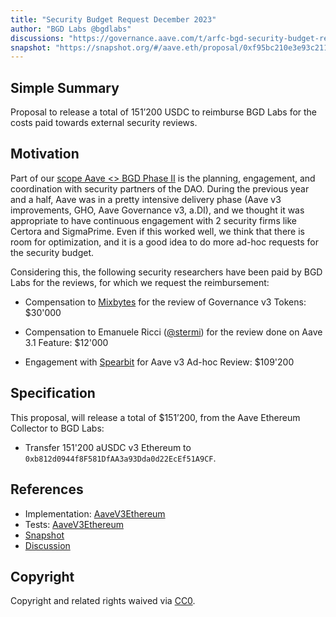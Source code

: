 ```yaml
---
title: "Security Budget Request December 2023"
author: "BGD Labs @bgdlabs"
discussions: "https://governance.aave.com/t/arfc-bgd-security-budget-request-december-2023/15783"
snapshot: "https://snapshot.org/#/aave.eth/proposal/0xf95bc210e3e93c2112c694cb158db22c93504155b48c03d9358e4c41c33ee782"
---
```


## Simple Summary

Proposal to release a total of 151’200 USDC to reimburse BGD Labs for the costs paid towards external security reviews.

## Motivation

Part of our [scope Aave <> BGD Phase II](https://governance.aave.com/t/aave-bored-ghosts-developing-phase-2/14484#scope-6) is the planning, engagement, and coordination with security partners of the DAO.
During the previous year and a half, Aave was in a pretty intensive delivery phase (Aave v3 improvements, GHO, Aave Governance v3, a.DI), and we thought it was appropriate to have continuous engagement with 2 security firms like Certora and SigmaPrime.
Even if this worked well, we think that there is room for optimization, and it is a good idea to do more ad-hoc requests for the security budget.

Considering this, the following security researchers have been paid by BGD Labs for the reviews, for which we request the reimbursement:

- Compensation to [Mixbytes](https://mixbytes.io/) for the review of Governance v3 Tokens: $30'000

- Compensation to Emanuele Ricci ([@stermi](https://twitter.com/StErMi)) for the review done on Aave 3.1 Feature: $12'000

- Engagement with [Spearbit](https://spearbit.com/) for Aave v3 Ad-hoc Review: $109'200

## Specification

This proposal, will release a total of $151’200, from the Aave Ethereum Collector to BGD Labs:

- Transfer 151'200 aUSDC v3 Ethereum to `0xb812d0944f8F581DfAA3a93Dda0d22EcEf51A9CF`.

## References

- Implementation: [AaveV3Ethereum](https://github.com/bgd-labs/aave-proposals-v3/blob/main/src/20240206_AaveV3Ethereum_SecurityBudgetRequestDecember2023/AaveV3Ethereum_SecurityBudgetRequestDecember2023_20240206.sol)
- Tests: [AaveV3Ethereum](https://github.com/bgd-labs/aave-proposals-v3/blob/main/src/20240206_AaveV3Ethereum_SecurityBudgetRequestDecember2023/AaveV3Ethereum_SecurityBudgetRequestDecember2023_20240206.t.sol)
- [Snapshot](https://snapshot.org/#/aave.eth/proposal/0xf95bc210e3e93c2112c694cb158db22c93504155b48c03d9358e4c41c33ee782)
- [Discussion](https://governance.aave.com/t/arfc-bgd-security-budget-request-december-2023/15783)

## Copyright

Copyright and related rights waived via [CC0](https://creativecommons.org/publicdomain/zero/1.0/).
